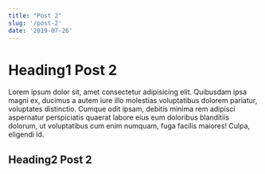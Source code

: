 ```yaml
---
title: "Post 2"
slug: '/post-2'
date: '2019-07-26'
---
```


# Heading1 Post 2

Lorem ipsum dolor sit, amet consectetur adipisicing elit. Quibusdam ipsa magni ex, ducimus a autem iure illo molestias voluptatibus dolorem pariatur, voluptates distinctio. Cumque odit ipsam, debitis minima rem adipisci aspernatur perspiciatis quaerat labore eius eum doloribus blanditiis dolorum, ut voluptatibus cum enim numquam, fuga facilis maiores! Culpa, eligendi id.

## Heading2 Post 2